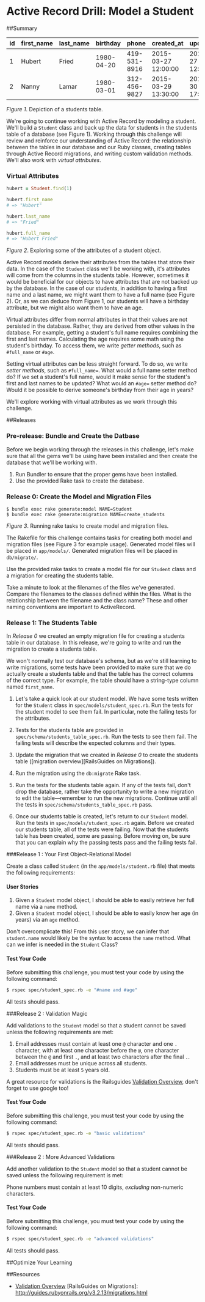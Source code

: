 # Active Record Drill: Model a Student
 
##Summary 

| id | first_name | last_name | birthday | phone | created_at | updated_at |
| --- | --- | --- | --- | --- | --- | --- |
|1 | Hubert | Fried | 1980-04-20 | 419-531-8916 | 2015-03-27 12:00:00 | 2015-03-27 12:00:00 |
|2 | Nanny | Lamar | 1980-03-01 | 312-456-9827 | 2015-03-29 13:30:00 | 2015-03-30 17:45:00 |

*Figure 1*.  Depiction of a students table.

We're going to continue working with Active Record by modeling a student.  We'll build a `Student` class and back up the data for students in the students table of a database (see Figure 1). Working through this challenge will review and reinforce our understanding of Active Record: the relationship between the tables in our database and our Ruby classes, creating tables through Active Record migrations, and writing custom validation methods.  We'll also work with *virtual attributes*.

### Virtual Attributes
```ruby
hubert = Student.find(1)

hubert.first_name
# => "Hubert"

hubert.last_name
# => "Fried"

hubert.full_name
# => "Hubert Fried"
```
*Figure 2*. Exploring some of the attributes of a student object.

Active Record models derive their attributes from the tables that store their data.  In the case of the `Student` class we'll be working with, it's attributes will come from the columns in the students table. However, sometimes it would be beneficial for our objects to have attributes that are not backed up by the database.  In the case of our students, in addition to having a first name and a last name, we might want them to have a full name (see Figure 2).  Or, as we can deduce from Figure 1, our students will have a birthday attribute, but we might also want them to have an age.

Virtual attributes differ from normal attributes in that their values are not persisted in the database. Rather, they are derived from other values in the database.  For example, getting a student's full name requires combining the first and last names.  Calculating the age requires some math using the student's birthday.  To access them, we write *getter methods*, such as `#full_name` or `#age`.

Setting virtual attributes can be less straight forward.  To do so, we write *setter methods*, such as `#full_name=`. What would a full name setter method do?  If we set a student's full name, would it make sense for the student's first and last names to be updated?  What would an `#age=` setter method do?  Would it be possible to derive someone's birthday from their age in years?

We'll explore working with virtual attributes as we work through this challenge. 


##Releases

### Pre-release: Bundle and Create the Datbase
Before we begin working through the releases in this challenge, let's make sure that all the gems we'll be using have been installed and then create the database that we'll be working with.  

1. Run Bundler to ensure that the proper gems have been installed.
2. Use the provided Rake task to create the database.

### Release 0: Create the Model and Migration Files
```text
$ bundle exec rake generate:model NAME=Student
$ bundle exec rake generate:migration NAME=create_students
```
*Figure 3*. Running rake tasks to create model and migration files.

The Rakefile for this challenge contains tasks for creating both model and migration files (see Figure 3 for example usage).  Generated model files will be placed in `app/models/`.  Generated migration files will be placed in `db/migrate/`.

Use the provided rake tasks to create a model file for our `Student` class and a migration for creating the students table.

Take a minute to look at the filenames of the files we've generated.  Compare the filenames to the classes defined within the files. What is the relationship between the filename and the class name? These and other naming conventions are important to ActiveRecord.


### Release 1: The Students Table
In *Release 0* we created an empty migration file for creating a students table in our database.  In this release, we're going to write and run the migration to create a students table.

We won't normally test our database's schema, but as we're still learning to write migrations, some tests have been provided to make sure that we do actually create a students table and that the table has the correct columns of the correct type.  For example, the table should have a string-type column named `first_name`.

1. Let's take a quick look at our student model.  We have some tests written for the `Student` class in `spec/models/student_spec.rb`.  Run the tests for the student model to see them fail. In particular, note the failing tests for the attributes.

2. Tests for the students table are provided in `spec/schema/students_table_spec.rb`.  Run the tests to see them fail.  The failing tests will describe the expected columns and their types.

3. Update the migration that we created in *Release 0* to create the students table ([migration overview][RailsGuides on Migrations]).

4. Run the migration using the `db:migrate` Rake task.

5. Run the tests for the students table again.  If any of the tests fail, don't drop the database, rather take the opportunity to write a new migration to edit the table—remember to run the new migrations. Continue until all the tests in `spec/schema/students_table_spec.rb` pass.

6. Once our students table is created, let's return to our `Student` model.  Run the tests in `spec/models/student_spec.rb` again.  Before we created our students table, all of the tests were failing.  Now that the students table has been created, some are passing.  Before moving on, be sure that you can explain why the passing tests pass and the failing tests fail.

###Release 1 : Your First Object-Relational Model

Create a class called `Student` (in the `app/models/student.rb` file) that meets the following requirements:

#### User Stories

1. Given a `Student` model object, I should be able to easily retrieve her full name via a `name` method.
2. Given a `Student` model object, I should be able to easily know her age (in years) via an `age` method.

Don't overcomplicate this!  From this user story, we can infer that `student.name` would likely be the syntax to access the `name` method. 
What can we infer is needed in the `Student` Class?

#### Test Your Code

Before submitting this challenge, you must test your code by using the following command:

```bash
$ rspec spec/student_spec.rb -e "#name and #age"
```

All tests should pass.

###Release 2 : Validation Magic

Add validations to the `Student` model so that a student cannot be saved unless the following requirements are met:

1. Email addresses must contain at least one `@` character and one `.` character, with at least one character before the `@`, one character between the `@` and first `.`, and at least two characters after the final `.`.
2. Email addresses must be unique across all students.
3. Students must be at least `5` years old.

A great resource for validations is the Railsguides [Validation Overview](http://guides.rubyonrails.org/v3.2.13/active_record_validations_callbacks.html), don't forget to use google too!

#### Test Your Code

Before submitting this challenge, you must test your code by using the following command:

```bash
$ rspec spec/student_spec.rb -e "basic validations"
```

All tests should pass.


###Release 2 : More Advanced Validations

Add another validation to the `Student` model so that a student cannot be saved unless the following requirement is met:

Phone numbers must contain at least 10 digits, _excluding_ non-numeric characters.

#### Test Your Code

Before submitting this challenge, you must test your code by using the following command:

```bash
$ rspec spec/student_spec.rb -e "advanced validations"
```

All tests should pass. 


##Optimize Your Learning 

##Resources

* [Validation Overview](http://guides.rubyonrails.org/v3.2.13/active_record_validations_callbacks.html)
[RailsGuides on Migrations]: http://guides.rubyonrails.org/v3.2.13/migrations.html
